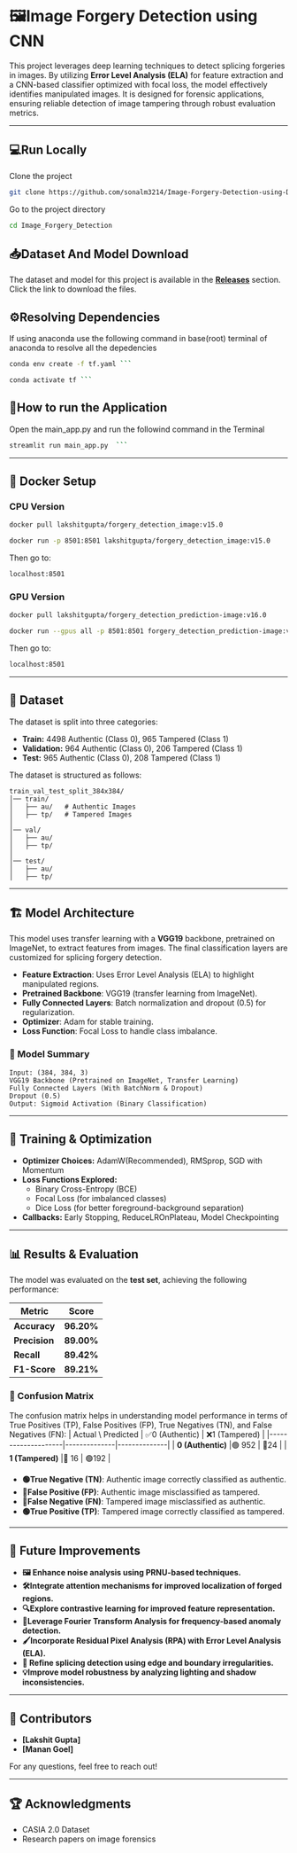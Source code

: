 #  🖼️Image Forgery Detection using CNN
This project leverages deep learning techniques to detect splicing forgeries in images. By utilizing **Error Level Analysis (ELA)** for feature extraction and a CNN-based classifier optimized with focal loss, the model effectively identifies manipulated images. It is designed for forensic applications, ensuring reliable detection of image tampering through robust evaluation metrics.

---

##  💻Run Locally

Clone the project

```bash
git clone https://github.com/sonalm3214/Image-Forgery-Detection-using-Deep-Learning
```

Go to the project directory

```bash
cd Image_Forgery_Detection
```


## 📥Dataset And Model Download
The dataset and model for this project is available in the **[Releases](https://github.com/Lakshit-Gupta/Image_Forgery_Detection/releases)** section. Click the link to download the files.  

## ⚙️Resolving Dependencies
If using anaconda use the following command in base(root) terminal of anaconda to resolve all the depedencies
```bash
conda env create -f tf.yaml ```
```
```bash
conda activate tf ```
```
## 🚀How to run the Application
Open the main_app.py and run the followind command in the Terminal
```bash
streamlit run main_app.py  ```
``` 
---
 
##  🐳 **Docker Setup**

### CPU Version

```bash
docker pull lakshitgupta/forgery_detection_image:v15.0
```
```bash
docker run -p 8501:8501 lakshitgupta/forgery_detection_image:v15.0
```
Then go to:
```bash
localhost:8501
```
### GPU Version

```bash
docker pull lakshitgupta/forgery_detection_prediction-image:v16.0
```
```bash
docker run --gpus all -p 8501:8501 forgery_detection_prediction-image:v16.0
```
Then go to:
```bash
localhost:8501
```

---
## 📂 Dataset

The dataset is split into three categories:

- **Train:** 4498 Authentic (Class 0), 965 Tampered (Class 1)
- **Validation:** 964 Authentic (Class 0), 206 Tampered (Class 1)
- **Test:** 965 Authentic (Class 0), 208 Tampered (Class 1)

The dataset is structured as follows:

```
train_val_test_split_384x384/
│── train/
│   ├── au/   # Authentic Images
│   ├── tp/   # Tampered Images
│
│── val/
│   ├── au/
│   ├── tp/
│
│── test/
│   ├── au/
│   ├── tp/
```




---

## 🏗️ Model Architecture

This model uses transfer learning with a **VGG19** backbone, pretrained on ImageNet, to extract features from images. The final classification layers are customized for splicing forgery detection.

- **Feature Extraction**: Uses Error Level Analysis (ELA) to highlight manipulated regions.
- **Pretrained Backbone**: VGG19 (transfer learning from ImageNet).
- **Fully Connected Layers**: Batch normalization and dropout (0.5) for regularization.
- **Optimizer**: Adam for stable training.
- **Loss Function**: Focal Loss to handle class imbalance.
### 🔹 Model Summary

```
Input: (384, 384, 3)
VGG19 Backbone (Pretrained on ImageNet, Transfer Learning)
Fully Connected Layers (With BatchNorm & Dropout)
Dropout (0.5)
Output: Sigmoid Activation (Binary Classification)
```

---

## 🎯 Training & Optimization

- **Optimizer Choices:** AdamW(Recommended), RMSprop, SGD with Momentum
- **Loss Functions Explored:**
  - Binary Cross-Entropy (BCE)
  - Focal Loss (for imbalanced classes)
  - Dice Loss (for better foreground-background separation)
- **Callbacks:** Early Stopping, ReduceLROnPlateau, Model Checkpointing

---

## 📊 Results & Evaluation  

The model was evaluated on the **test set**, achieving the following performance:  

| Metric         | Score  |
|---------------|--------|
| **Accuracy**  | **96.20%** |
| **Precision** | **89.00%** |
| **Recall**    | **89.42%** |
| **F1-Score**  | **89.21%** |

### 📌 Confusion Matrix  
The confusion matrix helps in understanding model performance in terms of True Positives (TP), False Positives (FP), True Negatives (TN), and False Negatives (FN):
| Actual \ Predicted | ✅0 (Authentic) | ❌1 (Tampered) |
|--------------------|--------------|--------------|
| **0 (Authentic)** |🟢 952           | 🔴24           |
| **1 (Tampered)**  |🔴 16           | 🟢192           |

- **🟢True Negative (TN)**: Authentic image correctly classified as authentic.  
- **🔴False Positive (FP)**: Authentic image misclassified as tampered.  
- **🔴False Negative (FN)**: Tampered image misclassified as authentic.  
- **🟢True Positive (TP)**: Tampered image correctly classified as tampered. 
---
## 📌 Future Improvements  

- **🖼️ Enhance noise analysis using PRNU-based techniques.**  
- **🛠️Integrate attention mechanisms for improved localization of forged regions.**  
- **🔍Explore contrastive learning for improved feature representation.**  
- **📡Leverage Fourier Transform Analysis for frequency-based anomaly detection.**  
- **🖌️Incorporate Residual Pixel Analysis (RPA) with Error Level Analysis (ELA).**  
- **🧩 Refine splicing detection using edge and boundary irregularities.**  
- **💡Improve model robustness by analyzing lighting and shadow inconsistencies.**  

---

## 🤝 Contributors

- **[Lakshit Gupta]**
- **[Manan Goel]**

For any questions, feel free to reach out!

---

## 🏆 Acknowledgments

- CASIA 2.0 Dataset
- Research papers on image forensics

